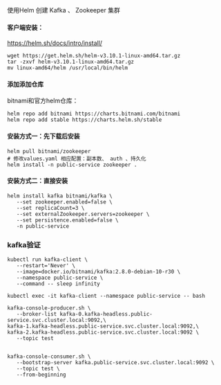 使用Helm 创建 Kafka 、 Zookeeper 集群
#### 客户端安装： 
https://helm.sh/docs/intro/install/
```shell
wget https://get.helm.sh/helm-v3.10.1-linux-amd64.tar.gz
tar -zxvf helm-v3.10.1-linux-amd64.tar.gz
mv linux-amd64/helm /usr/local/bin/helm
```
#### 添加添加仓库
bitnami和官方helm仓库：   
```shell
helm repo add bitnami https://charts.bitnami.com/bitnami
helm repo add stable https://charts.helm.sh/stable
```

#### 安装方式一：先下载后安装
```shell
helm pull bitnami/zookeeper
# 修改values.yaml 相应配置：副本数、 auth 、持久化
helm install -n public-service zookeeper .
```
#### 安装方式二：直接安装
```shell
helm install kafka bitnami/kafka \
   --set zookeeper.enabled=false \
   --set replicaCount=3 \
   --set externalZookeeper.servers=zookeeper \
   --set persistence.enabled=false \
   -n public-service

```

### kafka验证
```shell
kubectl run kafka-client \
   --restart='Never' \
   --image=docker.io/bitnami/kafka:2.8.0-debian-10-r30 \
   --namespace public-service \
   --command -- sleep infinity
   
kubectl exec -it kafka-client --namespace public-service -- bash
```
```shell
kafka-console-producer.sh \
   --broker-list kafka-0.kafka-headless.public-service.svc.cluster.local:9092,\
kafka-1.kafka-headless.public-service.svc.cluster.local:9092,\
kafka-2.kafka-headless.public-service.svc.cluster.local:9092 \
   --topic test
   
   
kafka-console-consumer.sh \
   --bootstrap-server kafka.public-service.svc.cluster.local:9092 \
   --topic test \
   --from-beginning
```
